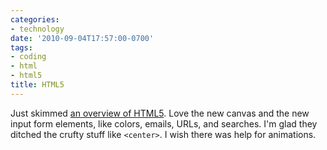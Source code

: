 ```yaml
---
categories:
- technology
date: '2010-09-04T17:57:00-0700'
tags:
- coding
- html
- html5
title: HTML5
---
```


Just skimmed [an overview of HTML5](http://diveintohtml5.info). Love the new canvas and the new input form elements, like colors, emails, URLs, and searches. I'm glad they ditched the crufty stuff like `<center>`. I wish there was help for animations.
